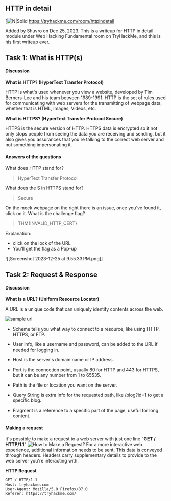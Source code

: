 
## HTTP in detail

[![N|Solid](https://tryhackme-images.s3.amazonaws.com/user-uploads/62c435d1f4d84a005f5df811/room-content/f54f3b9acec93f9cdbf2f1811dff1e70.png)
https://tryhackme.com/room/httpindetail

Added by Shuvro on Dec 25, 2023. This is a writeup for HTTP in detail module under Web Hacking Fundamental room on TryHackMe, and this is his first writeup ever.

## Task 1: What is HTTP(s)

#### Discussion

**What is HTTP? (HyperText Transfer Protocol)**

HTTP is what's used whenever you view a website, developed by Tim Berners-Lee and his team between 1989-1991. HTTP is the set of rules used for communicating with web servers for the transmitting of webpage data, whether that is HTML, Images, Videos, etc.

**What is HTTPS? (HyperText Transfer Protocol Secure)**

HTTPS is the secure version of HTTP. HTTPS data is encrypted so it not only stops people from seeing the data you are receiving and sending, but it also gives you assurances that you're talking to the correct web server and not something impersonating it.

#### Answers of the questions

What does HTTP stand for?

> HyperText Transfer Protocol

What does the S in HTTPS stand for?

> Secure

On the mock webpage on the right there is an issue, once you've found it, click on it. What is the challenge flag?

> THM{INVALID_HTTP_CERT}

Explanation: 
- click on the lock of the URL
- You'll get the flag as a Pop-up

![[Screenshot 2023-12-25 at 9.55.33 PM.png]]

## Task 2: Request & Response
#### Discussion

**What is a URL? (Uniform Resource Locator)**

A URL is a unique code that can uniquely identify contents across the web.

![sample url](https://tryhackme-images.s3.amazonaws.com/user-uploads/5c549500924ec576f953d9fc/room-content/34ad66d8b90aaaa35f9536d3b152ea97.png)


- Scheme tells you what way to connect to a resource, like using HTTP, HTTPS, or FTP.

- User info, like a username and password, can be added to the URL if needed for logging in.

- Host is the server's domain name or IP address.

- Port is the connection point, usually 80 for HTTP and 443 for HTTPS, but it can be any number from 1 to 65535.

- Path is the file or location you want on the server.

- Query String is extra info for the requested path, like /blog?id=1 to get a specific blog.

- Fragment is a reference to a specific part of the page, useful for long content.


#### Making a request
It's possible to make a request to a web server with just one line "**GET / HTTP/1.1**"
![How to Make a Request?](https://tryhackme-images.s3.amazonaws.com/user-uploads/5c549500924ec576f953d9fc/room-content/09e70200e7af451077081a3ee3d3708c.png)
For a more interactive web experience, additional information needs to be sent. This data is conveyed through headers. Headers carry supplementary details to provide to the web server you're interacting with. 

**HTTP Request**

```http
GET / HTTP/1.1
Host: tryhackme.com
User-Agent: Mozilla/5.0 Firefox/87.0
Referer: https://tryhackme.com/
```
